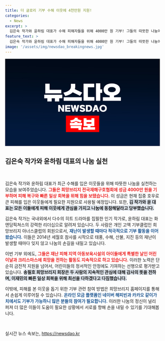 ```yaml
---
title: 더 글로리 기부 수해 이웃에 4천만원 지원!
categories:
  - News
excerpt: >
  김은숙 작가와 윤하림 대표가 수해 피해자들을 위해 4000만 원 기부! 그들의 따뜻한 나눔이 어떻게 이웃들을 구하고 있는지, 자세한 이야기를 들어보세요!
feature_text: >
  김은숙 작가와 윤하림 대표가 수해 피해자들을 위해 4000만 원 기부! 그들의 따뜻한 나눔이 어떻게 이웃들을 구하고 있는지, 자세한 이야기를 들어보세요!
image: '/assets/img/newsdao_breakingnews.jpg'
---
```


<p><img src="/assets/img/newsdao_breakingnews.jpg" alt="flaretime 속보" /></p>

<h2 data-ke-size="size26">김은숙 작가와 윤하림 대표의 나눔 실천</h2>

<p data-ke-size="size16">&nbsp;</p>

<p>김은숙 작가와 윤하림 대표가 최근 수해를 입은 이웃들을 위해 따뜻한 나눔을 실천하는 모습을 보여주었습니다. <b><span style="color: #ee2323;">그들은 희망브리지 전국재해구호협회에 성금 4000만 원을 기부하며 피해 복구와 빠른 일상 회복을 위해 힘을 보탰습니다.</span></b> 이 성금은 현재 집중 호우로 큰 피해를 입은 이웃들에게 필요한 지원으로 사용될 예정입니다. 또한, <b><span style="background-color: #21538527;">김 작가와 윤 대표는 모든 이들에게 피해 이웃에게 관심을 가지고 나눔에 동참해달라고 당부했습니다.</span></b></p>

<p>김은숙 작가는 국내외에서 다수의 히트 드라마를 집필한 인기 작가로, 윤하림 대표는 화앤담픽쳐스의 강력한 리더십으로 알려져 있습니다. 두 사람은 개인 고액 기부클럽인 희망브리지 아너스클럽의 회원으로서, <b><span style="color: #1a5490;">재난이 발생할 때마다 적극적으로 기부 활동을 이어왔습니다.</span></b> 이들은 2014년 세월호 참사를 시작으로 태풍, 수해, 산불, 지진 등의 재난이 발생할 때마다 잊지 않고 나눔의 손길을 내밀고 있습니다.</p>

<p>이번 기부 외에도, <b><span style="color: #ee2323;">그들은 재난 피해 지역 아동보육시설의 아이들에게 특별한 날인 어린이날과 크리스마스에 희망을 전하는 활동도 지속적으로 하고 있습니다.</span></b> 이러한 노력은 단순히 금전적 지원을 넘어서, 어린이들의 정서적인 안정에도 기여하는 선행으로 평가받고 있습니다. <b><span style="background-color: #21538527;">송필호 희망브리지 회장은 두 사람의 지속적인 관심에 대해 감사의 뜻을 전하며, 이재민의 빠른 일상 회복을 위해 최선을 다하겠다고 다짐했습니다.</span></b></p>

<p>이밖에, 피해를 본 이웃을 돕기 위한 기부 관련 참여 방법은 희망브리지 홈페이지를 통해서 손쉽게 이루어질 수 있습니다. <b><span style="color: #1a5490;">온라인 모금 플랫폼인 네이버 해피빈과 카카오 같이가치에서도 기부가 가능하니 많은 분들의 참여가 필요합니다.</span></b> 이러한 나눔의 정신이 널리 퍼져 더 많은 이들이 도움이 필요한 상황에서 서로를 향해 손을 내밀 수 있기를 기대해봅니다. </p>

<p data-ke-size="size16">&nbsp;</p>
실시간 뉴스 속보는, <a href="https://newsdao.kr" rel="dofollow">https://newsdao.kr</a>


